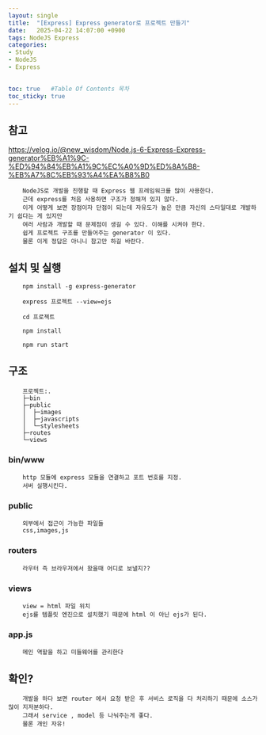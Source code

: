 ```yaml
---
layout: single
title:  "[Express] Express generator로 프로젝트 만들기"
date:   2025-04-22 14:07:00 +0900
tags: NodeJS Express
categories: 
- Study
- NodeJS
- Express

  
toc: true   #Table Of Contents 목차
toc_sticky: true
---
```


## 참고
<https://velog.io/@new_wisdom/Node.js-6-Express-Express-generator%EB%A1%9C-%ED%94%84%EB%A1%9C%EC%A0%9D%ED%8A%B8-%EB%A7%8C%EB%93%A4%EA%B8%B0>


```
    NodeJS로 개발을 진행할 때 Express 웹 프레임워크를 많이 사용한다.
    근데 express를 처음 사용하면 구조가 정해져 있지 않다.
    이게 어떻게 보면 장점이자 단점이 되는데 자유도가 높은 만큼 자신의 스타일대로 개발하기 쉽다는 게 있지만
    여러 사람과 개발할 때 문제점이 생길 수 있다. 이해를 시켜야 한다.
    쉽게 프로젝트 구조를 만들어주는 generator 이 있다.
    물론 이게 정답은 아니니 참고만 하길 바란다.
```

## 설치 및 실행
``` 
    npm install -g express-generator

    express 프로젝트 --view=ejs
    
    cd 프로젝트

    npm install

    npm run start
```

## 구조
```
    프로젝트:.
    ├─bin
    ├─public
    │  ├─images
    │  ├─javascripts
    │  └─stylesheets
    ├─routes
    └─views
```

### bin/www
```
    http 모듈에 express 모듈을 연결하고 포트 번호를 지정.
    서버 실행시킨다.
```

### public
```
    외부에서 접근이 가능한 파일들
    css,images,js
```

### routers
```
    라우터 즉 브라우저에서 왔을때 어디로 보낼지??
```

### views
```
    view = html 파일 위치
    ejs를 템플릿 엔진으로 설치했기 때문에 html 이 아닌 ejs가 된다.
```

### app.js
```
    메인 역할을 하고 미들웨어를 관리한다
```

## 확인?
```
    개발을 하다 보면 router 에서 요청 받은 후 서비스 로직을 다 처리하기 때문에 소스가 많이 지저분하다.
    그래서 service , model 등 나눠주는게 좋다.
    물론 개인 자유!
```
